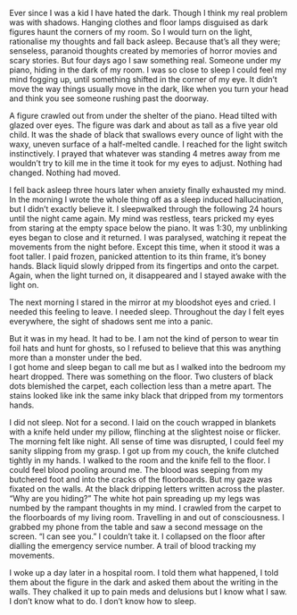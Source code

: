 Ever since I was a kid I have hated the dark. Though I think my real problem was with shadows. Hanging clothes and floor lamps disguised as dark figures haunt the corners of my room. So I would turn on the light, rationalise my thoughts and fall back asleep. Because that’s all they were; senseless, paranoid thoughts created by memories of horror movies and scary stories. But four days ago I saw something real. Someone under my piano, hiding in the dark of my room. I was so close to sleep I could feel my mind fogging up, until something shifted in the corner of my eye. It didn’t move the way things usually move in the dark, like when you turn your head and think you see someone rushing past the doorway. 

A figure crawled out from under the shelter of the piano. Head tilted with glazed over eyes. The figure was dark and about as tall as a five year old child. It was the shade of black that swallows every ounce of light with the waxy, uneven surface of a half-melted candle. I reached for the light switch instinctively. I prayed that whatever was standing 4 metres away from me wouldn’t try to kill me in the time it took for my eyes to adjust. Nothing had changed. Nothing had moved. 

I fell back asleep three hours later when anxiety finally exhausted my mind.
In the morning I wrote the whole thing off as a sleep induced hallucination, but I didn’t exactly believe it. I sleepwalked through the following 24 hours until the night came again. My mind was restless, tears pricked my eyes from staring at the empty space below the piano. It was 1:30, my unblinking eyes began to close and it returned. I was paralysed, watching it repeat the movements from the night before. Except this time, when it stood it was a foot taller. I paid frozen, panicked attention to its thin frame, it’s boney hands. Black liquid slowly dripped from its fingertips and onto the carpet. Again, when the light turned on, it disappeared and I stayed awake with the light on.

The next morning I stared in the mirror at my bloodshot eyes and cried. I needed this feeling to leave. I needed sleep. Throughout the day I felt eyes everywhere, the sight of shadows sent me into a panic. 

But it was in my head. It had to be. I am not the kind of person to wear tin foil hats and hunt for ghosts, so I refused to believe that this was anything more than a monster under the bed.  
I got home and sleep began to call me but as I walked into the bedroom my heart dropped. There was something on the floor. Two clusters of black dots blemished the carpet, each collection less than a metre apart. The stains looked like ink the same inky black that dripped from my tormentors hands.

I did not sleep. Not for a second. I laid on the couch wrapped in blankets with a knife held under my pillow, flinching at the slightest noise or flicker. The morning felt like night. All sense of time was disrupted, I could feel my sanity slipping from my grasp. I got up from my couch, the knife clutched tightly in my hands. I walked to the room and the knife fell to the floor. I could feel blood pooling around me. The blood was seeping from my butchered foot and into the cracks of the floorboards. But my gaze was fixated on the walls. At the black dripping letters written across the plaster. “Why are you hiding?” The white hot pain spreading up my legs was numbed by the rampant thoughts in my mind. 
I crawled from the carpet to the floorboards of my living room. Travelling in and out of consciousness. I grabbed my phone from the table and saw a second message on the screen. “I can see you.” 
I couldn’t take it. I collapsed on the floor after dialling the emergency service number. A trail of blood tracking my movements. 

I woke up a day later in a hospital room. I told them what happened, I told them about the figure in the dark and asked them about the writing in the walls. They chalked it up to pain meds and delusions but I know what I saw. I don’t know what to do. I don’t know how to sleep.